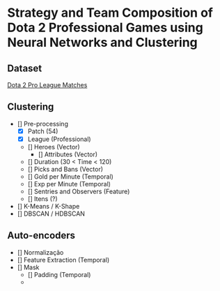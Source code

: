 # Strategy and Team Composition of Dota 2 Professional Games using Neural Networks and Clustering
## Dataset
[Dota 2 Pro League Matches](https://www.kaggle.com/datasets/bwandowando/dota-2-pro-league-matches-2023)

## Clustering
* [] Pre-processing
  * [x] Patch (54)
  * [x] League (Professional)
  * [] Heroes (Vector)
    * [] Attributes (Vector)
  * [] Duration (30 < Time < 120)
  * [] Picks and Bans (Vector)
  * [] Gold per Minute (Temporal)
  * [] Exp per Minute (Temporal)
  * [] Sentries and Observers (Feature)
  * [] Itens (?)
* [] K-Means / K-Shape
* [] DBSCAN / HDBSCAN

## Auto-encoders
* [] Normalização
* [] Feature Extraction (Temporal)
* [] Mask
  * [] Padding (Temporal)
  * 